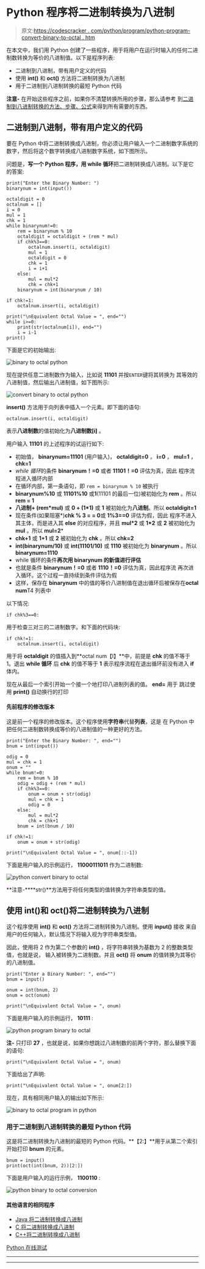 # Python 程序将二进制转换为八进制

> 原文:[https://codescracker . com/python/program/python-program-convert-binary-to-octal . htm](https://codescracker.com/python/program/python-program-convert-binary-to-octal.htm)

在本文中，我们用 Python 创建了一些程序，用于将用户在运行时输入的任何二进制数转换为等价的八进制值。以下是程序列表:

*   二进制到八进制，带有用户定义的代码
*   使用 **int()** 和 **oct()** 方法将二进制转换为八进制
*   用于二进制到八进制转换的最短 Python 代码

**注意-** 在开始这些程序之前，如果你不清楚转换所用的步骤，那么请参考 到[二进制到八进制转换的方法、步骤、公式](/computer-fundamental/binary-to-octal.htm)来得到所有需要的东西。

## 二进制到八进制，带有用户定义的代码

要在 Python 中将二进制转换成八进制，你必须让用户输入一个二进制数字系统的数字，然后将这个数字转换成八进制数字系统，如下图所示。

问题是，**写一个 Python 程序，用 while 循环**把二进制转换成八进制。以下是它的答案:

```
print("Enter the Binary Number: ")
binarynum = int(input())

octaldigit = 0
octalnum = []
i = 0
mul = 1
chk = 1
while binarynum!=0:
    rem = binarynum % 10
    octaldigit = octaldigit + (rem * mul)
    if chk%3==0:
        octalnum.insert(i, octaldigit)
        mul = 1
        octaldigit = 0
        chk = 1
        i = i+1
    else:
        mul = mul*2
        chk = chk+1
    binarynum = int(binarynum / 10)

if chk!=1:
    octalnum.insert(i, octaldigit)

print("\nEquivalent Octal Value = ", end="")
while i>=0:
    print(str(octalnum[i]), end="")
    i = i-1
print()
```

下面是它的初始输出:

![binary to octal python](../Images/bfcd73a62d5fe1d3bae9cc6c60d41141.png)

现在提供任意二进制数作为输入，比如说 **11101** 并按`ENTER`键将其转换为 其等效的八进制值，然后输出八进制值，如下图所示:

![convert binary to octal python](../Images/86dfcf9afb020f87d8c0c30734a158c7.png)

**insert()** 方法用于向列表中插入一个元素。即下面的语句:

```
octalnum.insert(i, octaldigit)
```

表示**八进制数**的值初始化为**八进制数[i]** 。

用户输入 **11101** 的上述程序的试运行如下:

*   初始值， **binarynum=11101** (用户输入)， **octaldigit=0** ， **i=0** ， **mul=1** ， **chk=1**
*   *while 循环*的条件 **binarynum！=0** 或者 **11101！=0** 评估为真，因此 程序流程进入循环内部
*   在循环内部，第一条语句，即
    `rem = binarynum % 10`
    被执行
*   **binarynum%10** 或 **11101%10** 或**1**(11101 的最后一位)被初始化为 **rem** 。所以 **rem = 1**
*   **八进制+ (rem*mul)** 或 **0 + (1*1)** 或 **1** 被初始化为**八进制**。所以 **octaldigit=1**
*   现在条件(如果阻塞*)**chk % 3 = = 0**或 **1%3==0** 评估为假，因此 程序不进入其主体，而是进入其 **else** 的对应程序，并且 **mul*2** 或 **1*2** 或 **2** 被初始化为 **mul** 。所以 **mul=2***
*   **chk+1** 或 **1+1** 或 **2** 被初始化为 **chk** 。所以 **chk=2**
*   **int(binarynum/10)** 或 **int(11101/10)** 或 **1110** 被初始化为 **binarynum** 。所以 **binarynum=1110**
*   while 循环的条件**再次用 **binarynum** 的新值进行评估**
*   也就是条件 **binarynum！=0** 或者 **1110！=0** 评估为真，因此程序流 再次进入循环。这个过程一直持续到条件评估为假
*   这样，保存在 **binarynum** 中的值的等价八进制值在退出循环后被保存在**octal num**T4 列表中

以下情况:

```
if chk%3==0:
```

用于检查三对三的二进制数字。和下面的代码块:

```
if chk!=1:
    octalnum.insert(i, octaldigit)
```

用于将 **octaldigit** 的值插入到**octal num【I】**中，前提是 **chk** 的值不等于 1。退出 **while 循环** 后 **chk** 的值不等于 **1** 表示程序流程在退出循环前没有进入 **if** 体内。

现在从最后一个索引开始一个接一个地打印八进制列表的值。 **end=** 用于 跳过使用 **print()** 自动换行的打印

#### 先前程序的修改版本

这是前一个程序的修改版本。这个程序使用**字符串**代替**列表**，这是 在 Python 中把任何二进制数转换成等价的八进制值的一种更好的方法。

```
print("Enter the Binary Number: ", end="")
bnum = int(input())

odig = 0
mul = chk = 1
onum = ""
while bnum!=0:
    rem = bnum % 10
    odig = odig + (rem * mul)
    if chk%3==0:
        onum = onum + str(odig)
        mul = chk = 1
        odig = 0
    else:
        mul = mul*2
        chk = chk+1
    bnum = int(bnum / 10)

if chk!=1:
    onum = onum + str(odig)

print("\nEquivalent Octal Value = ", onum[::-1])
```

下面是用户输入的示例运行， **11000111011** 作为二进制数:

![python convert binary to octal](../Images/4e73e743adf81085ff2642944a6b6595.png)

**注意-****str()**方法用于将任何类型的值转换为字符串类型的值。

## 使用 int()和 oct()将二进制转换为八进制

这个程序使用 **int()** 和 **oct()** 方法将二进制转换为八进制。使用 **input()** 接收 来自用户的任何输入，默认情况下将输入视为字符串类型值。

因此，使用将 2 作为第二个参数的 **int()** ，将字符串转换为基数为 2 的整数类型值，也就是说， 输入被转换为二进制数。并且 **oct()** 将 **onum** 的值转换为其等价的八进制值。

```
print("Enter a Binary Number: ", end="")
bnum = input()

onum = int(bnum, 2)
onum = oct(onum)

print("\nEquivalent Octal Value = ", onum)
```

下面是用户输入的示例运行， **10111** :

![python program binary to octal](../Images/450c7a4cf5715afe53b84bcb9f465074.png)

**注-** 只打印 **27** ，也就是说，如果你想跳过八进制数的前两个字符，那么替换下面的语句:

```
print("\nEquivalent Octal Value = ", onum)
```

下面给出了声明:

```
print("\nEquivalent Octal Value = ", onum[2:])
```

现在，具有相同用户输入的输出如下所示:

![binary to octal program in python](../Images/f4aa40937bb0b9203a3e9f8047a45760.png)

### 用于二进制到八进制转换的最短 Python 代码

这是将二进制转换为八进制的最短的 Python 代码。**【2:】**用于从第二个索引开始打印 **bnum** 的元素。

```
bnum = input()
print(oct(int(bnum, 2))[2:])
```

下面是用户输入的运行示例， **1100110** :

![python binary to octal conversion](../Images/d9990473e11aff25e90daf3509f1a4a2.png)

#### 其他语言的相同程序

*   [Java 将二进制转换成八进制](/java/program/java-program-convert-binary-to-octal.htm)
*   [C 将二进制转换成八进制](/c/program/c-program-convert-binary-to-octal.htm)
*   [C++将二进制转换成八进制](/cpp/program/cpp-program-convert-binary-to-octal.htm)

[Python 在线测试](/exam/showtest.php?subid=10)

* * *

* * *